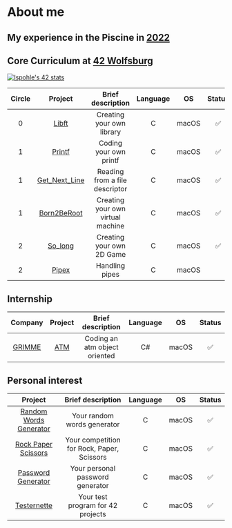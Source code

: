 # About me

## My experience in the Piscine in [2022](https://de.linkedin.com/posts/42wolfsburg_meet-the-pisciners-of-42-wolfsburg-lea-activity-7001888943784787968-BH_N)

## Core Curriculum at [42 Wolfsburg](https://42wolfsburg.de/)

[![lspohle's 42 stats](https://badge42.vercel.app/api/v2/clc39o9vg00590flgbemnvaab/stats?cursusId=21&coalitionId=150)](https://github.com/JaeSeoKim/badge42) 

| Circle | Project |  Brief description         | Language | OS       | Status |
|:------:|:-------:|:--------------------------:|:--------:|:--------:|:------:|
| 0      | [Libft](https://github.com/lspohle/libft)   | Creating your own library | C        | macOS| ✅|
| 1      | [Printf](https://github.com/lspohle/ft_printf)  |Coding your own printf | C        | macOS| ✅|
| 1      | [Get_Next_Line](https://github.com/lspohle/42_get_next_line/tree/main)  |Reading from a file descriptor   | C        | macOS| ✅|
| 1      | [Born2BeRoot](https://github.com/lspohle/42_born2beroot)  |Creating your own virtual machine      | C        | macOS| ✅|
|2       | [So_long](https://github.com/lspohle/42_so_long)| Creating your own 2D Game| C | macOS|✅|
|2       | [Pipex](https://github.com/lspohle/42_pipex)| Handling pipes | C | macOS | |

## Internship

| Company | Project       |         Brief description      |  Language | OS |  Status |
|:-------:|:-------------:|:------------------------------:|:--------:|:--------:|:--:|
|[GRIMME](https://grimme.com/de)   |[ATM](https://github.com/lspohle/atm)            |Coding an atm object oriented   | C#       | macOS|✅ |

## Personal interest

| Project       |         Brief description      | Language | OS |  Status |
|:-------------:|:------------------------------:|:--------:|:--------:|:--:|
|[Random Words Generator](https://github.com/lspohle/random_words_generator)|Your random words generator |  C        | macOS|✅|
|[Rock Paper Scissors](https://github.com/lspohle/PRIVATE_rps)|Your competition for Rock, Paper, Scissors | C        | macOS|✅      |
|[Password Generator](https://github.com/lspohle/PRIVATE_password)|Your personal password generator |C        | macOS|✅     |
|[Testernette](https://github.com/lspohle/42_testernette)|Your test program for 42 projects | C        | macOS|✅     |
